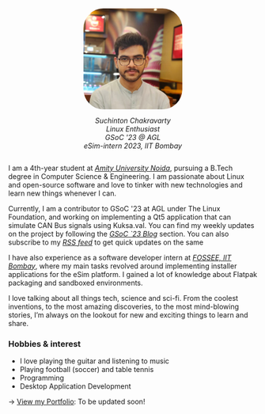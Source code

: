 #

<div style="display: flex; flex-direction: column; align-items: center;">
  <img src="https://raw.githubusercontent.com/suchinton/blogs/main/images/Suchinton/Profile-Pic.jpg" height="auto" width="200" style="border-radius:20%;">
  <p style="text-align: center;font-style: italic;">
    Suchinton Chakravarty <br> 
    Linux Enthusiast <br> 
    GSoC '23 @ AGL <br> 
    eSim-intern 2023, IIT Bombay <br>
    </p>
</div>


I am a 4th-year student at _[Amity University Noida](https://www.amity.edu)_, pursuing a B.Tech degree in Computer Science & Engineering. I am passionate about Linux and open-source software and love to tinker with new technologies and learn new things whenever I can.

Currently, I am a contributor to GSoC '23 at AGL under The Linux Foundation, and working on implementing a Qt5 application that can simulate CAN Bus signals using Kuksa.val. You can find my weekly updates on the project by following the _[GSoC `23 Blog](/articles)_ section. You can also subscribe to my _[RSS feed](/articles/index.xml)_ to get quick updates on the same 

I have also experience as a software developer intern at _[FOSSEE, IIT Bombay](https://fossee.in)_, where my main tasks revolved around implementing installer applications for the eSim platform. I gained a lot of knowledge about Flatpak packaging and sandboxed environments.

I love talking about all things tech, science and sci-fi. From the coolest inventions, to the most amazing discoveries, to the most mind-blowing stories, I’m always on the lookout for new and exciting things to learn and share.

### Hobbies & interest

  - I love playing the guitar and listening to music
  - Playing football (soccer) and table tennis
  - Programming 
  - Desktop Application Development

→ [View my Portfolio](/portfolio): To be updated soon!


